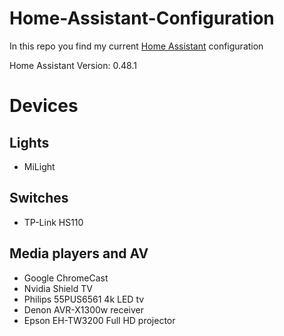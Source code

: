 # Home-Assistant-Configuration
In this repo you find my current [Home Assistant](https://home-assistant.io) configuration

Home Assistant Version: 0.48.1

# Devices
## Lights
* MiLight
## Switches
* TP-Link HS110
## Media players and AV
* Google ChromeCast
* Nvidia Shield TV
* Philips 55PUS6561 4k LED tv
* Denon AVR-X1300w receiver
* Epson EH-TW3200 Full HD projector
